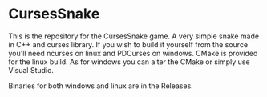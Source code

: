 # CursesSnake

This is the repository for the CursesSnake game. A very simple snake made in C++ and curses library.
If you wish to build it yourself from the source you'll need ncurses on linux and PDCurses on windows.
CMake is provided for the linux build. As for windows you can alter the CMake or simply use Visual Studio.

Binaries for both windows and linux are in the Releases.